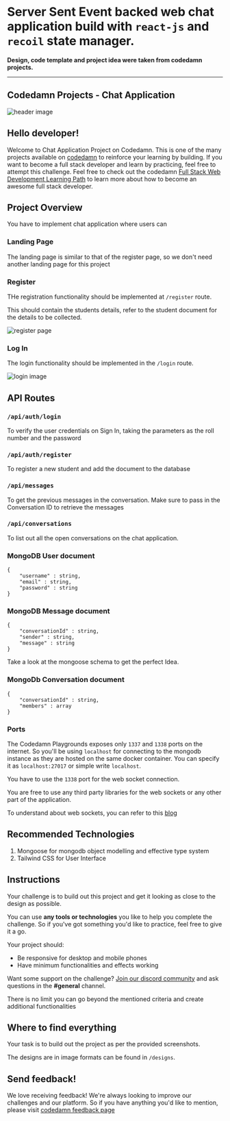 # Server Sent Event backed web chat application build with `react-js` and `recoil` state manager. 

**Design, code template and project idea were taken from codedamn projects.** 

---
## Codedamn Projects - Chat Application

![header image](https://raw.githubusercontent.com/codedamn-projects/chat-app/master/designs/landing%20page.png)
## Hello developer!

Welcome to Chat Application Project on Codedamn. This is one of the many projects available on [codedamn](https://codedamn.com/projects) to reinforce your learning by building. If you want to become a full stack developer and learn by practicing, feel free to attempt this challenge. Feel free to check out the codedamn [Full Stack Web Development Learning Path](https://codedamn.com/learning-paths/fullstack) to learn more about how to become an awesome full stack developer.

## Project Overview

You have to implement chat application where users can 


### Landing Page

The landing page is similar to that of the register page, so we don't need another landing page for this project

### Register

THe registration functionality should be implemented at  `/register` route.

This should contain the students details, refer to the student document for the details to be collected. 

![register page](https://raw.githubusercontent.com/codedamn-projects/chat-app/master/designs/landing%20page.png)

### Log In

The login functionality should be implemented in the `/login` route.

![login image](https://raw.githubusercontent.com/codedamn-projects/chat-app/master/designs/login%20page.png)


## API Routes 

### `/api/auth/login`

To verify the user credentials on Sign In, taking the parameters as the roll number and the password 

### `/api/auth/register` 

To register a new student and add the document to the database

### `/api/messages` 

 To get the previous messages in the conversation. Make sure to pass in the Conversation ID to retrieve the messages 

 ### `/api/conversations`

 To list out all the open conversations on the chat application. 


### MongoDB User document
```
{ 
    "username" : string,
    "email" : string,
    "password" : string
}
```

### MongoDB Message document
```
{
    "conversationId" : string,
    "sender" : string, 
    "message" : string
}
```
Take a look at the mongoose schema to get the perfect Idea. 

### MongoDb Conversation document
```
{
    "conversationId" : string,
    "members" : array
}
```

### Ports 
The Codedamn Playgrounds exposes only `1337` and `1338` ports on the internet. So you'll be using `localhost` for connecting to the mongodb instance as they are hosted on the same docker container. You can specify it as `localhost:27017` or simple write `localhost`. 

You have to use the `1338` port for the web socket connection. 

You are free to use any third party libraries for the web sockets or any other part of the application. 

To understand about web sockets, you can refer to this [blog](https://codedamn.com/news/backend/what-are-web-sockets-how-is-it-different-from-http)
## Recommended Technologies 

1. Mongoose for mongodb object modelling and effective type system 
1. Tailwind CSS for User Interface



## Instructions

Your challenge is to build out this project and get it looking as close to the design as possible.

You can use **any tools or technologies** you like to help you complete the challenge. So if you've got something you'd like to practice, feel free to give it a go.

Your project should:

-   Be responsive for desktop and mobile phones
-   Have minimum functionalities and effects working


Want some support on the challenge? [Join our discord community](https://cdm.sh/discord) and ask questions in the **#general** channel.

There is no limit you can go beyond the mentioned criteria and create additional functionalities


## Where to find everything

Your task is to build out the project as per the provided screenshots.

The designs are in image formats can be found in `/designs`.



## Send feedback!

We love receiving feedback! We're always looking to improve our challenges and our platform. So if you have anything you'd like to mention, please visit [codedamn feedback page](https://codedamn.com/contact)
